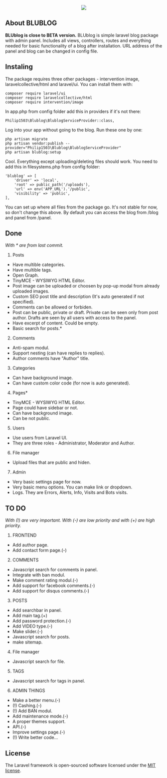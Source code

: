 <p align="center"><img src="https://laravel.com/assets/img/components/logo-laravel.svg"></p>

## About BLUBLOG
**BLUblog is close to BETA version.**
BLUblog is simple laravel blog package with admin panel. Includes all views, controllers, routes and everything needed for basic functionality of a blog after installation.
URL address of the panel and blog can be changed in config file.

## Instaling
The package requires three other packages - intervention image, laravelcollective/html and laravel/ui.
You can install them with:
```
composer require laravel/ui
composer require laravelcollective/html
composer require intervention/image
```
In app.php from config folder add this in providers if it's not there:
```
Philip1503\Blublog\BlublogServiceProvider::class,
```
Log into your app without going to the blog. Run these one by one:
```
php artisan migrate
php artisan vendor:publish --provider="Philip1503\Blublog\BlublogServiceProvider"
php artisan blublog:setup
```
Cool. Everything except uploading/deleting files should work.
You need to add this in filesystems.php from config folder:
```
'blublog' => [
    'driver' => 'local',
    'root' => public_path('/uploads'),
    'url' => env('APP_URL').'/public',
    'visibility' => 'public',
],
```
You can set up where all files from the package go. It's not stable for now, so don't change this above.
By default you can access the blog from /blog and panel from /panel.
## Done
*With * are from last commit.*

1. Posts
- Have multible categories.
- Have multible tags.
- Open Graph.
- TinyMCE - WYSIWYG HTML Editor.
- Post image can be uploaded or choosen by pop-up modal from already uploaded images.
- Custom SEO post title and description (It's auto generated if not specified).
- Comments can be allowed or forbiden.
- Post can be public, private or draft. Private can be seen only from post author. Drafts are seen by all users with access to the panel.
- Have excerpt of content. Could be empty.
- Basic search for posts.*

2. Comments
- Anti-spam modul.
- Support nesting (can have replies to replies).
- Author comments have "Author" title.

3. Categories
- Can have background image.
- Can have custom color code (for now is auto generated).

4. Pages*
- TinyMCE - WYSIWYG HTML Editor.
- Page could have sidebar or not.
- Can have background image.
- Can be not public.

5. Users
- Use users from Laravel UI.
- They are three roles - Administrator, Moderator and Author.

6. File manager
- Upload files that are public and hiden.

7. Admin
- Very basic settings page for now.
- Very basic menu options. You can make link or dropdown.
- Logs. They are Errors, Alerts, Info, Visits and Bots visits.

## TO DO
*With (!) are very important.*
*With (-) are low priority and with (+) are high priority.*

1. FRONTEND
- Add author page.
- Add contact form page.(-)

2. COMMENTS
- Javascript search for comments in panel.
- Integrate with ban modul.
- Make comment rating modul.(-)
- Add support for facebook comments.(-)
- Add support for disqus comments.(-)

3. POSTS
- Add searchbar in panel.
- Add main tag.(+)
- Add password protection.(-)
- Add VIDEO type.(-)
- Make slider.(-)
- Javascript search for posts.
- make sitemap.

4. File manager 
- Javascript search for file.

5. TAGS
- Javascript search for tags in panel.

6. ADMIN THINGS
- Make a better menu.(-)
- (!) Cashing.(-)
- (!) Add BAN modul.
- Add maintenance mode.(-)
- A proper themes support.
- API.(-)
- Improve settings page.(-)
- (!) Write better code...


## License

The Laravel framework is open-sourced software licensed under the [MIT license](https://opensource.org/licenses/MIT).
